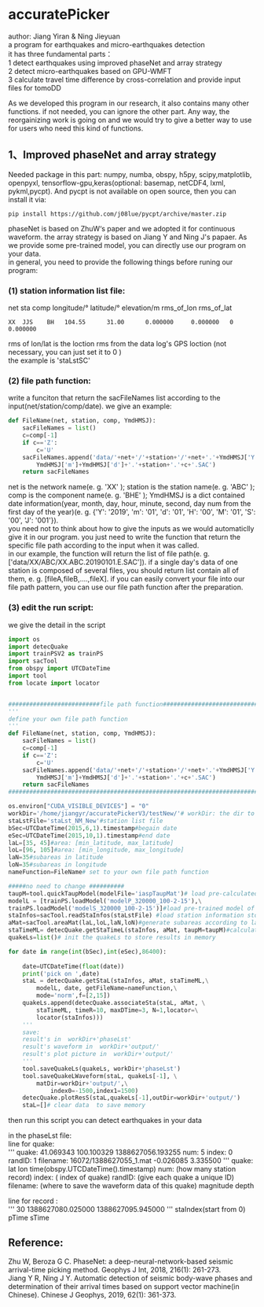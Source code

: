 # accuratePicker  

author: Jiang Yiran & Ning Jieyuan  
a program for earthquakes and micro-earthquakes detection  
it has three fundamental parts：  
1 detect earthquakes using improved phaseNet and array strategy  
2 detect micro-earthquakes based on GPU-WMFT  
3 calculate travel time difference by cross-correlation  and provide input files for tomoDD

As we developed this program in our research, it also contains many other functions.  if not needed, you can ignore the other part. Any way, the reorgainizing work is going on and we would try to give a better way to use for users who need this kind of functions. 

## 1、Improved phaseNet and array strategy  

Needed package in this part: numpy, numba, obspy, h5py, scipy,matplotlib, openpyxl, tensorflow-gpu,keras(optional: basemap, netCDF4, lxml, pykml,pycpt). And pycpt is not available on open source, then you can install it via:
```
pip install https://github.com/j08lue/pycpt/archive/master.zip
```

phaseNet is based on ZhuW‘s paper and we adopted it for continuous waveform. the array strategy is based on Jiang Y and Ning J's papaer. As we provide some pre-trained model, you can directly use our program on your data.  
in general, you need to provide the following things before runing our program:  

### (1) station information list file:  

net sta    comp longitude/° latitude/° elevation/m  rms_of_lon rms_of_lat
```
XX  JJS    BH   104.55      31.00      0.000000     0.000000   0 0.000000  
```
rms of lon/lat is the loction rms from the data log's GPS loction (not necessary, you can just set it to 0 )  
the example is 'staLstSC'  
   
 ### (2) file path function:  
 write a funciton that return the sacFileNames list according to the input(net/station/comp/date). we give an example:
```python
def FileName(net, station, comp, YmdHMSJ):
    sacFileNames = list()
    c=comp[-1]
    if c=='Z':
        c='U'
    sacFileNames.append('data/'+net+'/'+station+'/'+net+'.'+YmdHMSJ['Y']+\
        YmdHMSJ['m']+YmdHMSJ['d']+'.'+station+'.'+c+'.SAC')
    return sacFileNames
```
net is the network name(e. g. 'XX' ); station is the station name(e. g. 'ABC' ); comp is the component name(e. g. 'BHE' ); YmdHMSJ is a dict contained date information(year, month, day, hour, minute, second, day num from the first day of the year)(e. g. {'Y': '2019', 'm': '01', 'd': '01', 'H': '00', 'M': '01', 'S': '00', 'J': '001'}).    
you need not to think about how to give the inputs as we would automaticlly give it in our program. you just need to write the function that return the specific file path according to the input when it was called.  
in our example, the function will return the list of file path(e. g. ['data/XX/ABC/XX.ABC.20190101.E.SAC']). if a single day's data of one station is composed of several files, you should return list contain all of them, e. g. [fileA,fileB,....,fileX]. if you can easily convert your file into our file path pattern, you can use our file path function after the preparation.

  
### (3) edit the run script:
we give the detail in the script
```python
import os
import detecQuake
import trainPSV2 as trainPS
import sacTool
from obspy import UTCDateTime
import tool
from locate import locator


##########################file path function################################
'''
define your own file path function
'''
def FileName(net, station, comp, YmdHMSJ):
    sacFileNames = list()
    c=comp[-1]
    if c=='Z':
        c='U'
    sacFileNames.append('data/'+net+'/'+station+'/'+net+'.'+YmdHMSJ['Y']+\
        YmdHMSJ['m']+YmdHMSJ['d']+'.'+station+'.'+c+'.SAC')
    return sacFileNames
#############################################################################

os.environ["CUDA_VISIBLE_DEVICES"] = "0"
workDir='/home/jiangyr/accuratePickerV3/testNew/'# workDir: the dir to save the results
staLstFile='staLst_NM_New'#station list file
bSec=UTCDateTime(2015,6,1).timestamp#begain date
eSec=UTCDateTime(2015,10,1).timestamp#end date
laL=[35, 45]#area: [min_latitude, max_latitude]
loL=[96, 105]#area: [min_longitude, max_longitude]
laN=35#subareas in latitude
loN=35#subareas in longitude
nameFunction=FileName# set to your own file path function

#####no need to change ##########
taupM=tool.quickTaupModel(modelFile='iaspTaupMat')# load pre-calculated travel time result to accelerate the computation speed of travel time 
modelL = [trainPS.loadModel('modelP_320000_100-2-15'),\
trainPS.loadModel('modelS_320000_100-2-15')]#load pre-trained model of P/S
staInfos=sacTool.readStaInfos(staLstFile) #load station information stored in staLstFile
aMat=sacTool.areaMat(laL,loL,laN,loN)#generate subareas according to laL,loL,laN,loN
staTimeML= detecQuake.getStaTimeL(staInfos, aMat, taupM=taupM)#calculate the travel time  range between each station and each subarea
quakeLs=list()# init the quakeLs to store results in memory

for date in range(int(bSec),int(eSec),86400):
    
    date=UTCDateTime(float(date))
    print('pick on ',date)
    staL = detecQuake.getStaL(staInfos, aMat, staTimeML,\
        modelL, date, getFileName=nameFunction,\
        mode='norm',f=[2,15])
    quakeLs.append(detecQuake.associateSta(staL, aMat, \
        staTimeML, timeR=10, maxDTime=3, N=1,locator=\
        locator(staInfos)))
    '''
    save:
    result's in  workDir+'phaseLst'
    result's waveform in  workDir+'output/'
    result's plot picture in  workDir+'output/'
    '''
    tool.saveQuakeLs(quakeLs, workDir+'phaseLst')
    tool.saveQuakeLWaveform(staL, quakeLs[-1], \
        matDir=workDir+'output/',\
            index0=-1500,index1=1500)
    detecQuake.plotResS(staL,quakeLs[-1],outDir=workDir+'output/')
    staL=[]# clear data  to save memory
```

then run this script you can detect earthquakes in your data

in the phaseLst file:  
line for quake:  
'''
quake: 41.069343 100.100329 1388627056.193255 num: 5 index: 0 randID: 1 filename:             16072/1388627055_1.mat -0.026085 3.335500
'''
quake: lat lon time(obspy.UTCDateTime().timestamp) num: (how many station record) index: ( index of quake) randID: (give each quake a unique ID) filename: (where to save the waveform data of this quake) magnitude depth  

line for record :  
'''
30 1388627080.025000  1388627095.945000 
'''
staIndex(start from 0) pTime sTime


## Reference:  
Zhu W, Beroza G C. PhaseNet: a deep-neural-network-based seismic arrival-time picking method. Geophys J Int, 2018, 216(1): 261-273.  
Jiang Y R, Ning J Y. Automatic detection of seismic body-wave phases and determination of their arrival times based on support vector machine(in Chinese). Chinese J Geophys, 2019, 62(1): 361-373.  
